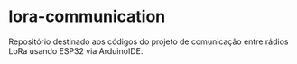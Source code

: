 # lora-communication
Repositório destinado aos códigos do projeto de comunicação entre rádios LoRa usando ESP32 via ArduinoIDE.
